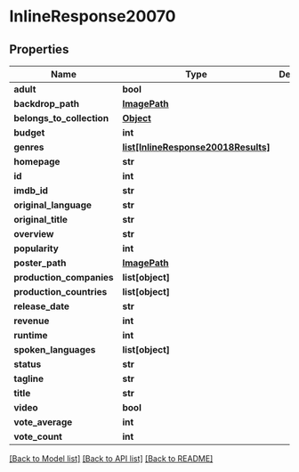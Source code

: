 # InlineResponse20070

## Properties
Name | Type | Description | Notes
------------ | ------------- | ------------- | -------------
**adult** | **bool** |  | [optional] 
**backdrop_path** | [**ImagePath**](ImagePath.md) |  | [optional] 
**belongs_to_collection** | [**Object**](Object.md) |  | [optional] 
**budget** | **int** |  | [optional] 
**genres** | [**list[InlineResponse20018Results]**](InlineResponse20018Results.md) |  | [optional] 
**homepage** | **str** |  | [optional] 
**id** | **int** |  | [optional] 
**imdb_id** | **str** |  | [optional] 
**original_language** | **str** |  | [optional] 
**original_title** | **str** |  | [optional] 
**overview** | **str** |  | [optional] 
**popularity** | **int** |  | [optional] 
**poster_path** | [**ImagePath**](ImagePath.md) |  | [optional] 
**production_companies** | **list[object]** |  | [optional] 
**production_countries** | **list[object]** |  | [optional] 
**release_date** | **str** |  | [optional] 
**revenue** | **int** |  | [optional] 
**runtime** | **int** |  | [optional] 
**spoken_languages** | **list[object]** |  | [optional] 
**status** | **str** |  | [optional] 
**tagline** | **str** |  | [optional] 
**title** | **str** |  | [optional] 
**video** | **bool** |  | [optional] 
**vote_average** | **int** |  | [optional] 
**vote_count** | **int** |  | [optional] 

[[Back to Model list]](../README.md#documentation-for-models) [[Back to API list]](../README.md#documentation-for-api-endpoints) [[Back to README]](../README.md)

